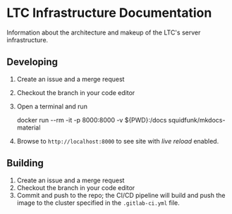 # LTC Infrastructure Documentation

Information about the architecture and makeup of the LTC's server infrastructure.

## Developing

1. Create an issue and a merge request
1. Checkout the branch in your code editor
1. Open a terminal and run

    docker run --rm -it -p 8000:8000 -v ${PWD}:/docs squidfunk/mkdocs-material

1. Browse to `http://localhost:8000` to see site with *live reload* enabled.

## Building

1. Create an issue and a merge request
1. Checkout the branch in your code editor
1. Commit and push to the repo; the CI/CD pipeline will build and push the image to the cluster specified in the `.gitlab-ci.yml` file.
